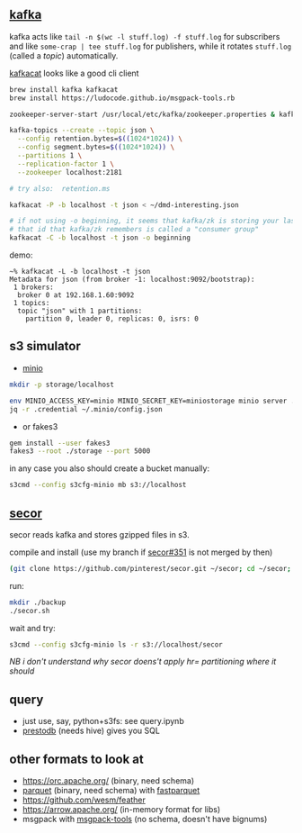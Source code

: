 ## [kafka](https://kafka.apache.org/quickstart)

kafka acts like `tail -n $(wc -l stuff.log) -f stuff.log` for subscribers and like `some-crap | tee stuff.log` for publishers, while it rotates `stuff.log` (called a *topic*) automatically.

[kafkacat](https://cwiki.apache.org/confluence/display/KAFKA/Clients#Clients-stdin/stdout) looks like a good cli client

```bash
brew install kafka kafkacat
brew install https://ludocode.github.io/msgpack-tools.rb

zookeeper-server-start /usr/local/etc/kafka/zookeeper.properties & kafka-server-start /usr/local/etc/kafka/server.properties

kafka-topics --create --topic json \
  --config retention.bytes=$((1024*1024)) \
  --config segment.bytes=$((1024*1024)) \
  --partitions 1 \
  --replication-factor 1 \
  --zookeeper localhost:2181

# try also:  retention.ms

kafkacat -P -b localhost -t json < ~/dmd-interesting.json

# if not using -o beginning, it seems that kafka/zk is storing your last read offset
# that id that kafka/zk remembers is called a "consumer group"
kafkacat -C -b localhost -t json -o beginning
```

demo:

```console
~% kafkacat -L -b localhost -t json
Metadata for json (from broker -1: localhost:9092/bootstrap):
 1 brokers:
  broker 0 at 192.168.1.60:9092
 1 topics:
  topic "json" with 1 partitions:
    partition 0, leader 0, replicas: 0, isrs: 0
```

## s3 simulator

- [minio](https://www.minio.io/)

```bash
mkdir -p storage/localhost

env MINIO_ACCESS_KEY=minio MINIO_SECRET_KEY=miniostorage minio server ./storage --address :5000
jq -r .credential ~/.minio/config.json 
```

- or fakes3

```bash
gem install --user fakes3
fakes3 --root ./storage --port 5000
```


in any case you also should create a bucket manually:

```bash
s3cmd --config s3cfg-minio mb s3://localhost
```


## [secor](https://github.com/pinterest/secor)

secor reads kafka and stores gzipped files in s3.

compile and install (use my branch if [secor#351](https://github.com/pinterest/secor/pull/351) is not merged by then)

```bash
(git clone https://github.com/pinterest/secor.git ~/secor; cd ~/secor; mvn package)
```

run:

```bash
mkdir ./backup
./secor.sh
```

wait and try:

```bash
s3cmd --config s3cfg-minio ls -r s3://localhost/secor
```

*NB i don't understand why secor doens't apply hr= partitioning where it should*

## query

- just use, say, python+s3fs: see query.ipynb
- [prestodb](https://prestodb.io/faq.html) (needs hive) gives you SQL


## other formats to look at

- https://orc.apache.org/ (binary, need schema)
- [parquet](https://parquet.apache.org/) (binary, need schema) with [fastparquet](https://www.continuum.io/blog/developer-blog/introducing-fastparquet)
- https://github.com/wesm/feather
- https://arrow.apache.org/ (in-memory format for libs)
- msgpack with [msgpack-tools](https://github.com/ludocode/msgpack-tools) (no schema, doesn't have bignums)
